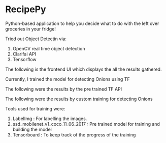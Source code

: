 # RecipePy
Python-based application to help you decide what to do with the left over groceries in your fridge!

Tried out Object Detectin via:

1. OpenCV real time object detection
2. Clarifai API
3. Tensorflow


The following is the frontend UI which displays the all the results gathered. 




Currently, I trained the model for detecting Onions using TF

The following were the results by the pre trained TF API




The following were the results by custom training for detecting Onions 




Tools used for training were:

1. LabelImg : For labelling the images. 
2. ssd_mobilenet_v1_coco_11_06_2017 : Pre trained model for training and building the model 
3. Tensorboard : To keep track of the progress of the training


